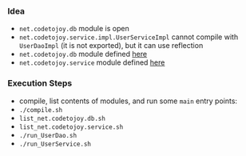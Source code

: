 
### Idea

* `net.codetojoy.db` module is open
* `net.codetojoy.service.impl.UserServiceImpl` cannot compile with `UserDaoImpl` (it is not exported), but it can use reflection
* `net.codetojoy.db` module defined [here](https://github.com/codetojoy/easter_eggs_for_java_9/blob/master/egg_04_Open_Module/src/net.codetojoy.db/module-info.java)
* `net.codetojoy.service` module defined [here](https://github.com/codetojoy/easter_eggs_for_java_9/blob/master/egg_04_Open_Module/src/net.codetojoy.service/module-info.java)

### Execution Steps

* compile, list contents of modules, and run some `main` entry points:
* `./compile.sh`
* `list_net.codetojoy.db.sh`
* `list_net.codetojoy.service.sh`
* `./run_UserDao.sh`
* `./run_UserService.sh`
